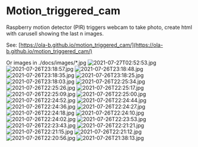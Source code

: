 # Motion_triggered_cam
Raspberry motion detector (PIR) triggers webcam to take photo, create html with carusell showing the last n images.

See: [https://ola-b.github.io/motion_triggered_cam/](https://ola-b.github.io/motion_triggered_cam/)


Or images in ./docs/images/*.jpg
![2021-07-27T02:52:53.jpg](https://github.com/Ola-B/motion_triggered_cam/blob/main/docs/images/2021-07-27T02:52:53.jpg "2021-07-27T02:52:53.jpg")
![2021-07-26T23:18:57.jpg](https://github.com/Ola-B/motion_triggered_cam/blob/main/docs/images/2021-07-26T23:18:57.jpg "2021-07-26T23:18:57.jpg")
![2021-07-26T23:18:48.jpg](https://github.com/Ola-B/motion_triggered_cam/blob/main/docs/images/2021-07-26T23:18:48.jpg "2021-07-26T23:18:48.jpg")
![2021-07-26T23:18:35.jpg](https://github.com/Ola-B/motion_triggered_cam/blob/main/docs/images/2021-07-26T23:18:35.jpg "2021-07-26T23:18:35.jpg")
![2021-07-26T23:18:25.jpg](https://github.com/Ola-B/motion_triggered_cam/blob/main/docs/images/2021-07-26T23:18:25.jpg "2021-07-26T23:18:25.jpg")
![2021-07-26T23:18:03.jpg](https://github.com/Ola-B/motion_triggered_cam/blob/main/docs/images/2021-07-26T23:18:03.jpg "2021-07-26T23:18:03.jpg")
![2021-07-26T22:25:34.jpg](https://github.com/Ola-B/motion_triggered_cam/blob/main/docs/images/2021-07-26T22:25:34.jpg "2021-07-26T22:25:34.jpg")
![2021-07-26T22:25:26.jpg](https://github.com/Ola-B/motion_triggered_cam/blob/main/docs/images/2021-07-26T22:25:26.jpg "2021-07-26T22:25:26.jpg")
![2021-07-26T22:25:17.jpg](https://github.com/Ola-B/motion_triggered_cam/blob/main/docs/images/2021-07-26T22:25:17.jpg "2021-07-26T22:25:17.jpg")
![2021-07-26T22:25:09.jpg](https://github.com/Ola-B/motion_triggered_cam/blob/main/docs/images/2021-07-26T22:25:09.jpg "2021-07-26T22:25:09.jpg")
![2021-07-26T22:25:00.jpg](https://github.com/Ola-B/motion_triggered_cam/blob/main/docs/images/2021-07-26T22:25:00.jpg "2021-07-26T22:25:00.jpg")
![2021-07-26T22:24:52.jpg](https://github.com/Ola-B/motion_triggered_cam/blob/main/docs/images/2021-07-26T22:24:52.jpg "2021-07-26T22:24:52.jpg")
![2021-07-26T22:24:44.jpg](https://github.com/Ola-B/motion_triggered_cam/blob/main/docs/images/2021-07-26T22:24:44.jpg "2021-07-26T22:24:44.jpg")
![2021-07-26T22:24:36.jpg](https://github.com/Ola-B/motion_triggered_cam/blob/main/docs/images/2021-07-26T22:24:36.jpg "2021-07-26T22:24:36.jpg")
![2021-07-26T22:24:27.jpg](https://github.com/Ola-B/motion_triggered_cam/blob/main/docs/images/2021-07-26T22:24:27.jpg "2021-07-26T22:24:27.jpg")
![2021-07-26T22:24:18.jpg](https://github.com/Ola-B/motion_triggered_cam/blob/main/docs/images/2021-07-26T22:24:18.jpg "2021-07-26T22:24:18.jpg")
![2021-07-26T22:24:10.jpg](https://github.com/Ola-B/motion_triggered_cam/blob/main/docs/images/2021-07-26T22:24:10.jpg "2021-07-26T22:24:10.jpg")
![2021-07-26T22:24:02.jpg](https://github.com/Ola-B/motion_triggered_cam/blob/main/docs/images/2021-07-26T22:24:02.jpg "2021-07-26T22:24:02.jpg")
![2021-07-26T22:23:53.jpg](https://github.com/Ola-B/motion_triggered_cam/blob/main/docs/images/2021-07-26T22:23:53.jpg "2021-07-26T22:23:53.jpg")
![2021-07-26T22:23:43.jpg](https://github.com/Ola-B/motion_triggered_cam/blob/main/docs/images/2021-07-26T22:23:43.jpg "2021-07-26T22:23:43.jpg")
![2021-07-26T22:21:21.jpg](https://github.com/Ola-B/motion_triggered_cam/blob/main/docs/images/2021-07-26T22:21:21.jpg "2021-07-26T22:21:21.jpg")
![2021-07-26T22:21:15.jpg](https://github.com/Ola-B/motion_triggered_cam/blob/main/docs/images/2021-07-26T22:21:15.jpg "2021-07-26T22:21:15.jpg")
![2021-07-26T22:21:12.jpg](https://github.com/Ola-B/motion_triggered_cam/blob/main/docs/images/2021-07-26T22:21:12.jpg "2021-07-26T22:21:12.jpg")
![2021-07-26T22:20:56.jpg](https://github.com/Ola-B/motion_triggered_cam/blob/main/docs/images/2021-07-26T22:20:56.jpg "2021-07-26T22:20:56.jpg")
![2021-07-26T21:38:13.jpg](https://github.com/Ola-B/motion_triggered_cam/blob/main/docs/images/2021-07-26T21:38:13.jpg "2021-07-26T21:38:13.jpg")
